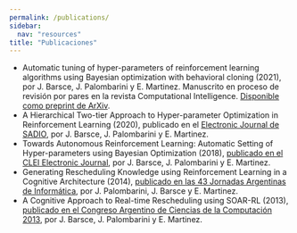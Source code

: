 ```yaml
---
permalink: /publications/
sidebar:
  nav: "resources"
title: "Publicaciones"
---
```


- Automatic tuning of hyper-parameters of reinforcement learning algorithms using Bayesian optimization with behavioral cloning (2021), por J. Barsce, J. Palombarini y E. Martinez. Manuscrito en proceso de revisión por pares en la revista Computational Intelligence. [Disponible como preprint de ArXiv](https://arxiv.org/abs/2112.08094).
- A Hierarchical Two-tier Approach to Hyper-parameter Optimization in Reinforcement Learning (2020), publicado en el [Electronic Journal de SADIO](https://publicaciones.sadio.org.ar/index.php/EJS/article/view/165), por J. Barsce, J. Palombarini y E. Martinez.
- Towards Autonomous Reinforcement Learning: Automatic Setting of Hyper-parameters using Bayesian Optimization (2018), [publicado en el CLEI Electronic Journal](https://clei.org/cleiej/index.php/cleiej/article/view/33), por J. Barsce, J. Palombarini y E. Martinez.
- Generating Rescheduling Knowledge using Reinforcement Learning in a Cognitive Architecture (2014), [publicado en las 43 Jornadas Argentinas de Informática](http://sedici.unlp.edu.ar/handle/10915/41737), por J. Palombarini, J. Barsce y E. Martinez.
- A Cognitive Approach to Real-time Rescheduling using SOAR-RL (2013), [publicado en el Congreso Argentino de Ciencias de la Computación 2013](http://sedici.unlp.edu.ar/handle/10915/31558), por J. Barsce, J. Palombarini y E. Martinez.